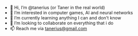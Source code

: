- 👋 Hi, I’m @tanerius (or Taner in the real world)
- 👀 I’m interested in computer games, AI and neural networks
- 🌱 I’m currently learning anything I can and don't know
- 💞️ I’m looking to collaborate on everything that i do
- 📫 Reach me via tanerius@gmail.com

<!---
tanerius/tanerius is a ✨ special ✨ repository because its `README.md` (this file) appears on your GitHub profile.
You can click the Preview link to take a look at your changes.
--->

